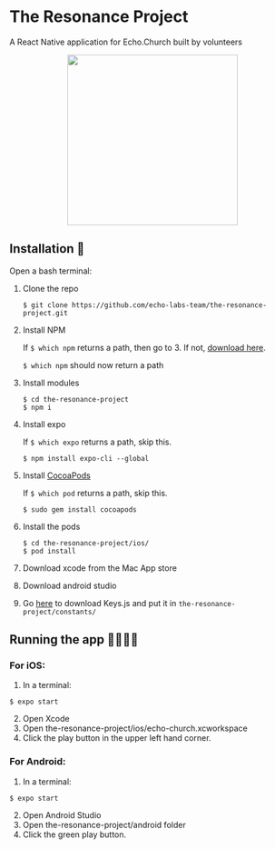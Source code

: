 # The Resonance Project
A React Native application for Echo.Church built by volunteers
<p align="center"><img src="https://echo.church/wp-content/uploads/2018/01/echo_logo_main_header.png" width="300" /></p>

## Installation 🔌
Open a bash terminal:
1. Clone the repo
    ```
    $ git clone https://github.com/echo-labs-team/the-resonance-project.git
    ```
2. Install NPM

    If `$ which npm` returns a path, then go to 3. If not, [download here](https://nodejs.org/en/download/).

    `$ which npm` should now return a path
3. Install modules
    ```
    $ cd the-resonance-project
    $ npm i
    ```
4. Install expo

    If `$ which expo` returns a path, skip this.
    ```
    $ npm install expo-cli --global
    ```

5. Install [CocoaPods](https://guides.cocoapods.org/using/getting-started.html)

    If `$ which pod` returns a path, skip this.
    ```
    $ sudo gem install cocoapods
    ```

6. Install the pods
    ```
    $ cd the-resonance-project/ios/
    $ pod install
    ```
7. Download xcode from the Mac App store
8. Download android studio
9. Go [here](https://drive.google.com/drive/folders/1_PorSP9Kw-DGxbRYVYNSPDgLA_JrmGVf)
   to download Keys.js and put it in `the-resonance-project/constants/`

## Running the app 👩‍💻👨‍💻
### For iOS:
1. In a terminal:
  ```
  $ expo start
  ```
2. Open Xcode
3. Open the-resonance-project/ios/echo-church.xcworkspace
4. Click the play button in the upper left hand corner.

### For Android:
1. In a terminal:
  ```
  $ expo start
  ```
2. Open Android Studio
3. Open the-resonance-project/android folder
4. Click the green play button.
